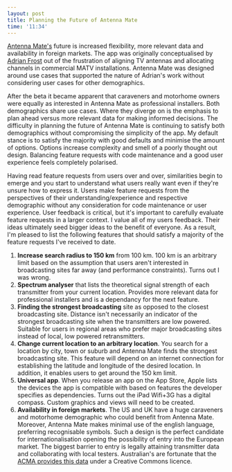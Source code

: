 ```yaml
---
layout: post
title: Planning the Future of Antenna Mate
time: '11:34'
---
```


[Antenna Mate's](http://antennamate.com) future is increased flexibility, more relevant data and availability in foreign markets. The app was originally conceptualised by [Adrian Frost](http://twitter.com/adrianfrost) out of the frustration of aligning TV antennas and allocating channels in commercial MATV installations. Antenna Mate was designed around use cases that supported the nature of Adrian's work without considering user cases for other demographics. 

After the beta it became apparent that caraveners and motorhome owners were equally as interested in Antenna Mate as professional installers. Both demographics share use cases. Where they diverge on is the emphasis to plan ahead versus more relevant data for making informed decisions. The difficulty in planning the future of Antenna Mate is continuing to satisfy both demographics without compromising the simplicity of the app. My default stance is to satisfy the majority with good defaults and minimise the amount of options. Options increase complexity and smell of a poorly thought out design. Balancing feature requests with code maintenance and a good user experience feels completely polarised.

Having read feature requests from users over and over, similarities begin to emerge and you start to understand what users really want even if they're unsure how to express it. Users make feature requests from the perspectives of their understanding/experience and respective demographic without any consideration for code maintenance or user experience. User feedback is critical, but it's important to carefully evaluate feature requests in a larger context. I value all of my users feedback. Their ideas ultimately seed bigger ideas to the benefit of everyone. As a result, I'm pleased to list the following features that should satisfy a majority of the feature requests I've received to date.

1. **Increase search radius to 150 km** from 100 km. 100 km is an arbitrary limit based on the assumption that users aren't interested in broadcasting sites far away (and performance constraints). Turns out I was wrong.
1. **Spectrum analyser** that lists the theoretical signal strength of each transmitter from your current location. Provides more relevant data for professional installers and is a dependancy for the next feature.
1. **Finding the strongest broadcasting** site as opposed to the closest broadcasting site. Distance isn't necessarily an indicator of the strongest broadcasting site when the transmitters are low powered. Suitable for users in regional areas who prefer major broadcasting sites instead of local, low powered retransmitters. 
1. **Change current location to an arbitrary location**. You search for a location by city, town or suburb and Antenna Mate finds the strongest broadcasting site. This feature will depend on an internet connection for establishing the latitude and longitude of the desired location. In addition, it enables users to get around the 150 km limit. 
1. **Universal app**. When you release an app on the App Store, Apple lists the devices the app is compatible with based on features the developer specifies as dependencies. Turns out the iPad Wifi+3G has a digital compass. Custom graphics and views will need to be created. 
1. **Availability in foreign markets**. The US and UK have a huge caraveners and motorhome demographic who could benefit from Antenna Mate. Moreover, Antenna Mate makes minimal use of the english language, preferring recognisable symbols. Such a design is the perfect candidate for internationalisation opening the possibility of entry into the European market. The biggest barrier to entry is legally attaining transmitter data and collaborating with local testers. Australian's are fortunate that the [ACMA provides this data](http://www.acma.gov.au/WEB/STANDARD/pc=PC_9150) under a Creative Commons licence. 
